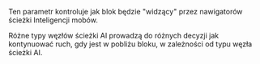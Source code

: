 Ten parametr kontroluje jak blok będzie "widzący" przez nawigatorów ścieżki Inteligencji mobów.

Różne typy węzłów ścieżki AI prowadzą do różnych decyzji jak kontynuować ruch, gdy jest w pobliżu bloku, w zależności od typu węzła ścieżki AI.
